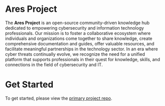 # Ares Project
The **Ares Project** is an open-source community-driven knowledge hub dedicated to empowering cybersecurity and information technology professionals. Our mission is to foster a collaborative ecosystem where individuals and organizations come together to share knowledge, create comprehensive documentation and guides, offer valuable resources, and facilitate meaningful partnerships in the technology sector. In an era where cyber threats continually evolve, we recognize the need for a unified platform that supports professionals in their quest for knowledge, skills, and connections in the field of cybersecurity and IT.

# Get Started
To get started, please view the [primary project repo](https://github.com/aresproject-io/aresproject-io).
